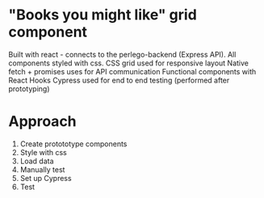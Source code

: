 # "Books you might like" grid component

Built with react - connects to the perlego-backend (Express API).
All components styled with  css.
CSS grid used for responsive layout
Native fetch + promises uses for API communication
Functional components with React Hooks
Cypress used for end to end testing (performed after prototyping)

# Approach
1. Create protototype components
1. Style with css
1. Load data
1. Manually test
1. Set up Cypress
1. Test